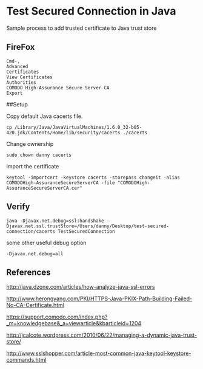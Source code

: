 # Test Secured Connection in Java

Sample process to add trusted certificate to Java trust store

## FireFox
	Cmd-,
	Advanced
	Certificates
	View Certificates
	Authorities
	COMODO High-Assurance Secure Server CA
	Export

##Setup

Copy default Java cacerts file.

	cp /Library/Java/JavaVirtualMachines/1.6.0_32-b05-420.jdk/Contents/Home/lib/security/cacerts ./cacerts

Change ownership

	sudo chown danny cacerts

Import the certificate

	keytool -importcert -keystore cacerts -storepass changeit -alias COMODOHigh-AssuranceSecureServerCA -file "COMODOHigh-AssuranceSecureServerCA.cer"
	
## Verify

	java -Djavax.net.debug=ssl:handshake -Djavax.net.ssl.trustStore=/Users/danny/Desktop/test-secured-connection/cacerts TestSecuredConnection

some other useful debug option

    -Djavax.net.debug=all

## References

http://java.dzone.com/articles/how-analyze-java-ssl-errors

http://www.herongyang.com/PKI/HTTPS-Java-PKIX-Path-Building-Failed-No-CA-Certificate.html

https://support.comodo.com/index.php?_m=knowledgebase&_a=viewarticle&kbarticleid=1204

http://jcalcote.wordpress.com/2010/06/22/managing-a-dynamic-java-trust-store/

http://www.sslshopper.com/article-most-common-java-keytool-keystore-commands.html


	